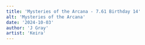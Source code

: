 ```yaml
---
title: 'Mysteries of the Arcana - 7.61 Birthday 14'
alt: 'Mysteries of the Arcana'
date: '2024-10-03'
author: 'J Gray'
artist: 'Keira'
---
```

